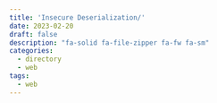 ```yaml
---
title: 'Insecure Deserialization/'
date: 2023-02-20
draft: false
description: "fa-solid fa-file-zipper fa-fw fa-sm"
categories:
  - directory
  - web
tags:
  - web
---
```

